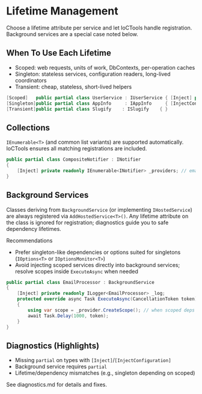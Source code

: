 # Lifetime Management

Choose a lifetime attribute per service and let IoCTools handle registration. Background services are a special case noted below.

## When To Use Each Lifetime

- Scoped: web requests, units of work, DbContexts, per-operation caches
- Singleton: stateless services, configuration readers, long-lived coordinators
- Transient: cheap, stateless, short-lived helpers

```csharp
[Scoped]   public partial class UserService : IUserService { [Inject] private readonly DbContext _db; }
[Singleton]public partial class AppInfo     : IAppInfo     { [InjectConfiguration] private readonly AppSettings _s; }
[Transient]public partial class Slugify    : ISlugify    { }
```

## Collections

`IEnumerable<T>` (and common list variants) are supported automatically. IoCTools ensures all matching registrations are included.

```csharp
public partial class CompositeNotifier : INotifier
{
    [Inject] private readonly IEnumerable<INotifier> _providers; // email, sms, push
}
```

## Background Services

Classes deriving from `BackgroundService` (or implementing `IHostedService`) are always registered via `AddHostedService<T>()`. Any lifetime attribute on the class is ignored for registration; diagnostics guide you to safe dependency lifetimes.

Recommendations

- Prefer singleton-like dependencies or options suited for singletons (`IOptions<T>` or `IOptionsMonitor<T>`)
- Avoid injecting scoped services directly into background services; resolve scopes inside `ExecuteAsync` when needed

```csharp
public partial class EmailProcessor : BackgroundService
{
    [Inject] private readonly ILogger<EmailProcessor> _log;
    protected override async Task ExecuteAsync(CancellationToken token)
    {
        using var scope = _provider.CreateScope(); // when scoped deps are needed
        await Task.Delay(1000, token);
    }
}
```

## Diagnostics (Highlights)

- Missing `partial` on types with `[Inject]`/`[InjectConfiguration]`
- Background service requires `partial`
- Lifetime/dependency mismatches (e.g., singleton depending on scoped)

See diagnostics.md for details and fixes.
